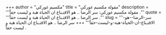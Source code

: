 +++
author = "مكسيم غوركي"
title = "مقولة مكسيم غوركي"
description = '''مقولة مكسيم غوركي: سر الرضا .. هو الاقتـناع ان الحياة هبة و ليست حقاً .'''
quote = '''سر الرضا .. هو الاقتـناع ان الحياة هبة و ليست حقاً .'''
slug = '''سر-الرضا--هو-الاقتـناع-ان-الحياة-هبة-و-ليست-حقاً'''
+++
سر الرضا .. هو الاقتـناع ان الحياة هبة و ليست حقاً .
